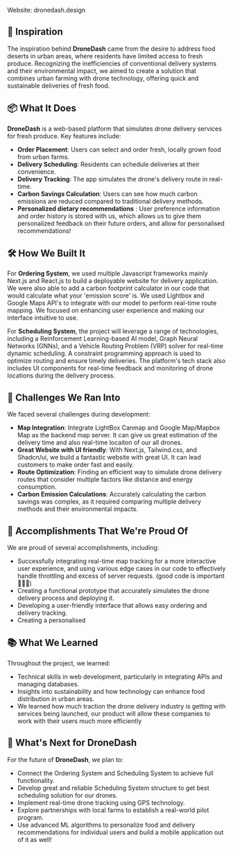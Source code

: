 Website: dronedash.design

## 🚀 Inspiration

The inspiration behind **DroneDash** came from the desire to address food deserts in urban areas, where residents have limited access to fresh produce. Recognizing the inefficiencies of conventional delivery systems and their environmental impact, we aimed to create a solution that combines urban farming with drone technology, offering quick and sustainable deliveries of fresh food.

## 📦 What It Does

**DroneDash** is a web-based platform that simulates drone delivery services for fresh produce. Key features include:
- **Order Placement**: Users can select and order fresh, locally grown food from urban farms.
- **Delivery Scheduling**: Residents can schedule deliveries at their convenience.
- **Delivery Tracking**: The app simulates the drone's delivery route in real-time.
- **Carbon Savings Calculation**: Users can see how much carbon emissions are reduced compared to traditional delivery methods. 
- **Personalized dietary recommendations** : User preference information and order history is stored with us, which allows us to give them personalized feedback on their future orders, and allow for personalised recommendations!

## 🛠️ How We Built It

For **Ordering System**, we used multiple Javascript frameworks mainly Next.js and React.js to build a deployable website for delivery application. We were also able to add a carbon footprint calculator in our code that would calculate what your 'emission score' is. We used Lightbox and Google Maps API's to integrate with our model to perform real-time route mapping. We focused on enhancing user experience and making our interface intuitive to use. 

For **Scheduling System**, the project will leverage a range of technologies, including a Reinforcement Learning-based AI model, Graph Neural Networks (GNNs), and a Vehicle Routing Problem (VRP) solver for real-time dynamic scheduling. A constraint programming approach is used to optimize routing and ensure timely deliveries. The platform's tech stack also includes UI components for real-time feedback and monitoring of drone locations during the delivery process.

## 🛑 Challenges We Ran Into

We faced several challenges during development:
- **Map Integration**: Integrate LightBox Canmap and Google Map/Mapbox Map as the backend map server. It can give us great estimation of the delivery time and also real-time locaiton of our all drones.
- **Great Website with UI friendly**: With Next.js, Tailwind.css, and Shadcn/ui, we build a fantastic website with great UI. It can lead customers to make order fast and easily.
- **Route Optimization**: Finding an efficient way to simulate drone delivery routes that consider multiple factors like distance and energy consumption.
- **Carbon Emission Calculations**: Accurately calculating the carbon savings was complex, as it required comparing multiple delivery methods and their environmental impacts.

## 🎉 Accomplishments That We're Proud Of

We are proud of several accomplishments, including:
- Successfully integrating real-time map tracking for a more interactive user experience, and using various edge cases in our code to effectively handle throttling and excess of server requests. (good code is important🤷🏻‍♀️)
- Creating a functional prototype that accurately simulates the drone delivery process and deploying it.
- Developing a user-friendly interface that allows easy ordering and delivery tracking. 
- Creating a personalised 

## 📚 What We Learned

Throughout the project, we learned:
- Technical skills in web development, particularly in integrating APIs and managing databases.
- Insights into sustainability and how technology can enhance food distribution in urban areas.
- We learned how much traction the drone delivery industry is getting with services being launched, our product will allow these companies to work with their users much more efficiently 

## 🔮 What's Next for DroneDash

For the future of **DroneDash**, we plan to:
- Connect the Ordering System and Scheduling System to achieve full functionality.
- Develop great and reliable Scheduling System structure to get best scheduling solution for our drones.
- Implement real-time drone tracking using GPS technology.
- Explore partnerships with local farms to establish a real-world pilot program.
- Use advanced ML algorithms to personalize food and delivery recommendations for individual users and build a mobile application out of it as well!
